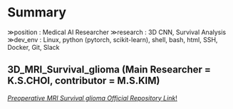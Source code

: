 # Summary
≫position : Medical AI Researcher
≫research : 3D CNN, Survival Analysis
≫dev_env : Linux, python (pytorch, scikit-learn), shell, bash, html, SSH, Docker, Git, Slack

## 3D_MRI_Survival_glioma (Main Researcher = K.S.CHOI, contributor = M.S.KIM)

<a href="https://github.com/kyuchoi/3D_MRI_survival_glioma">*Preoperative MRI Survival glioma Official Repository Link*!</a>